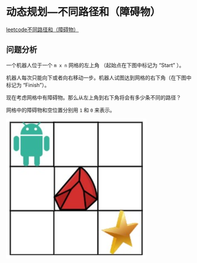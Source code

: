 # 动态规划—不同路径和（障碍物）

[leetcode不同路径和（障碍物）](https://leetcode.cn/problems/unique-paths-ii/description/?envType=study-plan-v2&envId=dynamic-programming)

## 问题分析

一个机器人位于一个 `m x n` 网格的左上角 （起始点在下图中标记为 “Start” ）。

机器人每次只能向下或者向右移动一步。机器人试图达到网格的右下角（在下图中标记为 “Finish”）。

现在考虑网格中有障碍物。那么从左上角到右下角将会有多少条不同的路径？

网格中的障碍物和空位置分别用 `1` 和 `0` 来表示。

![1725294586255](image/不同路径和（障碍物）的解题思路/1725294586255.png)
